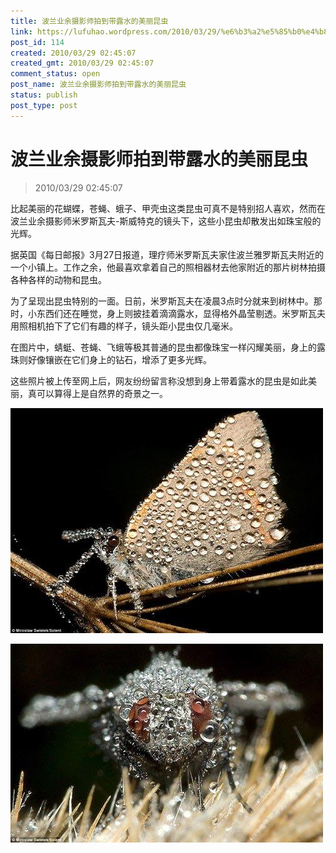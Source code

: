 ```yaml
---
title: 波兰业余摄影师拍到带露水的美丽昆虫
link: https://lufuhao.wordpress.com/2010/03/29/%e6%b3%a2%e5%85%b0%e4%b8%9a%e4%bd%99%e6%91%84%e5%bd%b1%e5%b8%88%e6%8b%8d%e5%88%b0%e5%b8%a6%e9%9c%b2%e6%b0%b4%e7%9a%84%e7%be%8e%e4%b8%bd%e6%98%86%e8%99%ab/
post_id: 114
created: 2010/03/29 02:45:07
created_gmt: 2010/03/29 02:45:07
comment_status: open
post_name: 波兰业余摄影师拍到带露水的美丽昆虫
status: publish
post_type: post
---
```


# 波兰业余摄影师拍到带露水的美丽昆虫

> 2010/03/29 02:45:07

 

比起美丽的花蝴蝶，苍蝇、蛾子、甲壳虫这类昆虫可真不是特别招人喜欢，然而在波兰业余摄影师米罗斯瓦夫-斯威特克的镜头下，这些小昆虫却散发出如珠宝般的光辉。

据英国《每日邮报》3月27日报道，理疗师米罗斯瓦夫家住波兰雅罗斯瓦夫附近的一个小镇上。工作之余，他最喜欢拿着自己的照相器材去他家附近的那片树林拍摄各种各样的动物和昆虫。

为了呈现出昆虫特别的一面。日前，米罗斯瓦夫在凌晨3点时分就来到树林中。那时，小东西们还在睡觉，身上则披挂着滴滴露水，显得格外晶莹剔透。米罗斯瓦夫用照相机拍下了它们有趣的样子，镜头距小昆虫仅几毫米。

在图片中，蜻蜓、苍蝇、飞蛾等极其普通的昆虫都像珠宝一样闪耀美丽，身上的露珠则好像镶嵌在它们身上的钻石，增添了更多光辉。

这些照片被上传至网上后，网友纷纷留言称没想到身上带着露水的昆虫是如此美丽，真可以算得上是自然界的奇景之一。

![20100329-024507-0001](/assets/images/20100329-024507-0001.jpg)

![20100329-024507-0002](/assets/images/20100329-024507-0002.jpg)
